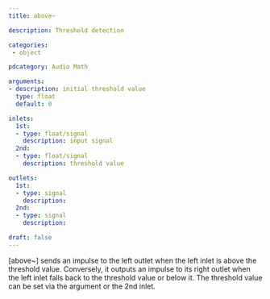 ```yaml
---
title: above~

description: Threshold detection

categories:
 - object

pdcategory: Audio Math

arguments:
- description: initial threshold value
  type: float
  default: 0

inlets:
  1st:
  - type: float/signal
    description: input signal
  2nd:
  - type: float/signal
    description: threshold value

outlets:
  1st:
  - type: signal
    description:
  2nd:
  - type: signal
    description:

draft: false
---
```


[above~] sends an impulse to the left outlet when the left inlet is above the threshold value. Conversely, it outputs an impulse to its right outlet when the left inlet falls back to the threshold value or below it. The threshold value can be set via the argument or the 2nd inlet.